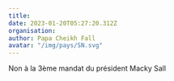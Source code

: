```yaml
---
title: 
date: 2023-01-20T05:27:20.312Z
organisation: 
author: Papa Cheikh Fall 
avatar: "/img/pays/SN.svg"
---
```


Non à la 3ème mandat du président Macky Sall